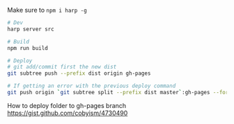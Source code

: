 Make sure to `npm i harp -g`

```sh
# Dev
harp server src

# Build
npm run build

# Deploy
# git add/commit first the new dist
git subtree push --prefix dist origin gh-pages

# If getting an error with the previous deploy command
git push origin `git subtree split --prefix dist master`:gh-pages --force
```

How to deploy folder to gh-pages branch
https://gist.github.com/cobyism/4730490
